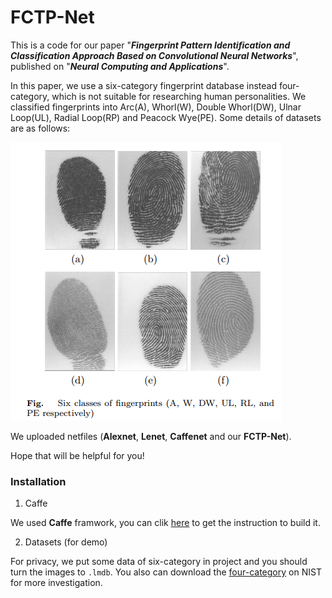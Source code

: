 # FCTP-Net

This is a code for our paper "***Fingerprint Pattern Identification and Classification Approach Based on Convolutional Neural Networks***", published on "***Neural Computing and Applications***".

In this paper, we use a six-category fingerprint database instead four-category, which is not suitable for researching human personalities. We classified fingerprints into Arc(A), Whorl(W), Double Whorl(DW), Ulnar Loop(UL), Radial Loop(RP) and Peacock Wye(PE). Some details of datasets are as follows:

![Loading failed](https://github.com/VictorZoo/FCTP-Net/blob/master/demo_image/1567746772(1).jpg)

We uploaded netfiles (**Alexnet**, **Lenet**, **Caffenet** and our **FCTP-Net**). 

Hope that will be helpful for you!

### Installation

1. Caffe

  We used **Caffe** framwork, you can clik [here](https://github.com/BVLC/caffe) to get the instruction to build it.
  
2. Datasets (for demo)

  For privacy, we put some data of six-category in project and you should turn the images to ```.lmdb```. You also can download the [four-category](https://www.nist.gov/srd/nist-special-database-4) on NIST for more investigation.

